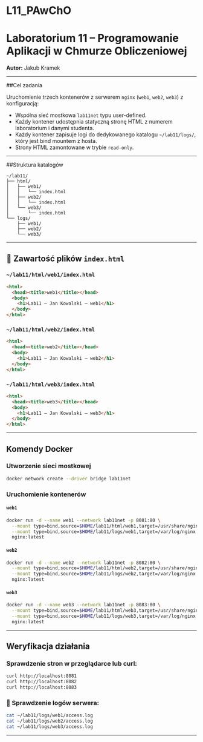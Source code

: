 # L11_PAwChO
# Laboratorium 11 – Programowanie Aplikacji w Chmurze Obliczeniowej


**Autor:** Jakub Kramek  

---

##Cel zadania

Uruchomienie trzech kontenerów z serwerem `nginx` (`web1`, `web2`, `web3`) z konfiguracją:
- Wspólna sieć mostkowa `lab11net` typu user-defined.
- Każdy kontener udostępnia statyczną stronę HTML z numerem laboratorium i danymi studenta.
- Każdy kontener zapisuje logi do dedykowanego katalogu `~/lab11/logs/`, który jest bind mountem z hosta.
- Strony HTML zamontowane w trybie `read-only`.

---

##Struktura katalogów

```
~/lab11/
├── html/
│   ├── web1/
│   │   └── index.html
│   ├── web2/
│   │   └── index.html
│   └── web3/
│       └── index.html
└── logs/
    ├── web1/
    ├── web2/
    └── web3/
```

---

## 📝 Zawartość plików `index.html`

### `~/lab11/html/web1/index.html`
```html
<html>
  <head><title>web1</title></head>
  <body>
    <h1>Lab11 – Jan Kowalski – web1</h1>
  </body>
</html>
```

### `~/lab11/html/web2/index.html`
```html
<html>
  <head><title>web2</title></head>
  <body>
    <h1>Lab11 – Jan Kowalski – web2</h1>
  </body>
</html>
```

### `~/lab11/html/web3/index.html`
```html
<html>
  <head><title>web3</title></head>
  <body>
    <h1>Lab11 – Jan Kowalski – web3</h1>
  </body>
</html>
```

---

## Komendy Docker

### Utworzenie sieci mostkowej
```bash
docker network create --driver bridge lab11net
```

### Uruchomienie kontenerów

#### `web1`
```bash
docker run -d --name web1 --network lab11net -p 8081:80 \
  --mount type=bind,source=$HOME/lab11/html/web1,target=/usr/share/nginx/html,readonly \
  --mount type=bind,source=$HOME/lab11/logs/web1,target=/var/log/nginx \
  nginx:latest
```

#### `web2`
```bash
docker run -d --name web2 --network lab11net -p 8082:80 \
  --mount type=bind,source=$HOME/lab11/html/web2,target=/usr/share/nginx/html,readonly \
  --mount type=bind,source=$HOME/lab11/logs/web2,target=/var/log/nginx \
  nginx:latest
```

#### `web3`
```bash
docker run -d --name web3 --network lab11net -p 8083:80 \
  --mount type=bind,source=$HOME/lab11/html/web3,target=/usr/share/nginx/html,readonly \
  --mount type=bind,source=$HOME/lab11/logs/web3,target=/var/log/nginx \
  nginx:latest
```

---

## Weryfikacja działania

### Sprawdzenie stron w przeglądarce lub curl:
```bash
curl http://localhost:8081
curl http://localhost:8082
curl http://localhost:8083
```

### 📄 Sprawdzenie logów serwera:
```bash
cat ~/lab11/logs/web1/access.log
cat ~/lab11/logs/web2/access.log
cat ~/lab11/logs/web3/access.log
```

---
